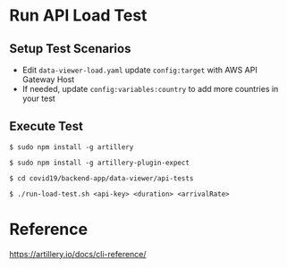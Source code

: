 # Run API Load Test

## Setup Test Scenarios
- Edit `data-viewer-load.yaml` update `config:target` with AWS API Gateway Host
- If needed, update `config:variables:country` to add more countries in your test

## Execute Test
```console
$ sudo npm install -g artillery

$ sudo npm install -g artillery-plugin-expect

$ cd covid19/backend-app/data-viewer/api-tests

$ ./run-load-test.sh <api-key> <duration> <arrivalRate>

```
# Reference
https://artillery.io/docs/cli-reference/